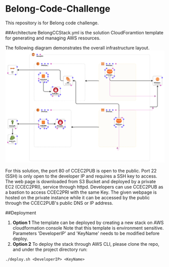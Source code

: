 # Belong-Code-Challenge
This repository is for Belong code challenge.

##Architecture
BelongCCStack.yml is the solution CloudForamtion template for generating and managing AWS resources. 

The following diagram demonstrates the overall infrastructure layout.
<img src="https://github.com/chensun01/Belong-Code-Challenge/blob/main/template1-designer.png?raw=true" width="800">

For this solution, the port 80 of CCEC2PUB is open to the public. Port 22 (SSH) is only open to the developer IP and requires a SSH key to access.
The web page is downloaded from S3 Bucket and deployed by a private EC2 (CCEC2PRI), service through httpd. 
Developers can use CCEC2PUB as a bastion to access CCEC2PRI with the same Key.
The given webpage is hosted on the private instance while it can be accessed by the public through the CCEC2PUB's public DNS or IP address.


##Deployment
1. **Option 1**
The template can be deployed by creating a new stack on AWS cloudformation console
Note that this template is environment sensitive.
Parameters 'DeveloperIP' and 'KeyName' needs to be modified before deploy.
2. **Option 2**
To deploy the stack through AWS CLI, please clone the repo, and under the project directory run:

```
./deploy.sh <DeveloperIP> <KeyName>
```

